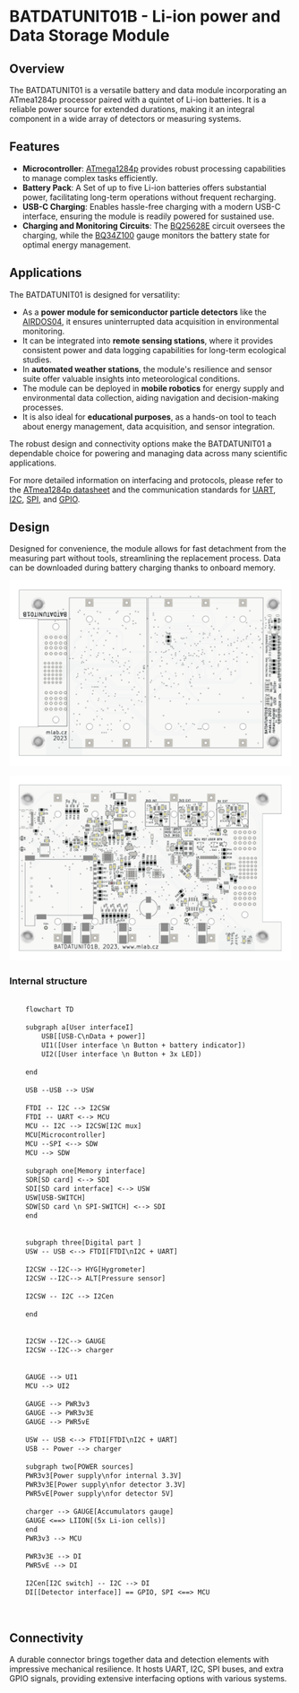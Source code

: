 # BATDATUNIT01B - Li-ion power and Data Storage Module

## Overview

The BATDATUNIT01 is a versatile battery and data module incorporating an ATmea1284p processor paired with a quintet of Li-ion batteries. It is a reliable power source for extended durations, making it an integral component in a wide array of detectors or measuring systems.

## Features

- **Microcontroller**: [ATmega1284p](https://www.microchip.com/wwwproducts/en/ATmega1284p) provides robust processing capabilities to manage complex tasks efficiently.
- **Battery Pack**: A Set of up to five Li-ion batteries offers substantial power, facilitating long-term operations without frequent recharging.
- **USB-C Charging**: Enables hassle-free charging with a modern USB-C interface, ensuring the module is readily powered for sustained use.
- **Charging and Monitoring Circuits**: The [BQ25628E](https://www.ti.com/product/BQ25628) circuit oversees the charging, while the [BQ34Z100](https://www.ti.com/product/BQ34Z100) gauge monitors the battery state for optimal energy management.

## Applications

The BATDATUNIT01 is designed for versatility:

- As a **power module for semiconductor particle detectors** like the [AIRDOS04](https://github.com/UniversalScientificTechnologies/AIRDOS04), it ensures uninterrupted data acquisition in environmental monitoring.
- It can be integrated into **remote sensing stations**, where it provides consistent power and data logging capabilities for long-term ecological studies.
- In **automated weather stations**, the module's resilience and sensor suite offer valuable insights into meteorological conditions.
- The module can be deployed in **mobile robotics** for energy supply and environmental data collection, aiding navigation and decision-making processes.
- It is also ideal for **educational purposes**, as a hands-on tool to teach about energy management, data acquisition, and sensor integration.

The robust design and connectivity options make the BATDATUNIT01 a dependable choice for powering and managing data across many scientific applications.

For more detailed information on interfacing and protocols, please refer to the [ATmea1284p datasheet](https://ww1.microchip.com/downloads/en/DeviceDoc/doc8059.pdf) and the communication standards for [UART](https://en.wikipedia.org/wiki/Universal_asynchronous_receiver-transmitter), [I2C](https://www.i2c-bus.org/), [SPI](https://en.wikipedia.org/wiki/Serial_Peripheral_Interface), and [GPIO](https://en.wikipedia.org/wiki/General-purpose_input/output).


## Design

Designed for convenience, the module allows for fast detachment from the measuring part without tools, streamlining the replacement process. Data can be downloaded during battery charging thanks to onboard memory.

![BATDATAUNIT01 top view](/doc/gen/img/BATDATUNIT01-top.svg)

![BATDATAUNIT01 bottom view](/doc/gen/img/BATDATUNIT01-bottom.svg)

### Internal structure

```mermaid

    flowchart TD

    subgraph a[User interfaceI]
        USB[[USB-C\nData + power]]
        UI1([User interface \n Button + battery indicator])
        UI2([User interface \n Button + 3x LED])
    
    end

    USB --USB --> USW

    FTDI -- I2C --> I2CSW
    FTDI -- UART <--> MCU
    MCU -- I2C --> I2CSW[I2C mux]
    MCU[Microcontroller]
    MCU --SPI <--> SDW
    MCU --> SDW

    subgraph one[Memory interface]
    SDR[SD card] <--> SDI
    SDI[SD card interface] <--> USW
    USW[USB-SWITCH]
    SDW[SD card \n SPI-SWITCH] <--> SDI
    end


    subgraph three[Digital part ]
    USW -- USB <--> FTDI[FTDI\nI2C + UART]

    I2CSW --I2C--> HYG[Hygrometer]
    I2CSW --I2C--> ALT[Pressure sensor]

    I2CSW -- I2C --> I2Cen

    end


    I2CSW --I2C--> GAUGE
    I2CSW --I2C--> charger


    GAUGE --> UI1
    MCU --> UI2

    GAUGE --> PWR3v3
    GAUGE --> PWR3v3E
    GAUGE --> PWR5vE
    
    USW -- USB <--> FTDI[FTDI\nI2C + UART]
    USB -- Power --> charger

    subgraph two[POWER sources]
    PWR3v3[Power supply\nfor internal 3.3V]
    PWR3v3E[Power supply\nfor detector 3.3V]
    PWR5vE[Power supply\nfor detector 5V]
    
    charger --> GAUGE[Accumulators gauge]
    GAUGE <==> LIION[(5x Li-ion cells)]
    end
    PWR3v3 --> MCU

    PWR3v3E --> DI
    PWR5vE --> DI

    I2Cen[I2C switch] -- I2C --> DI
    DI[[Detector interface]] == GPIO, SPI <==> MCU



```

## Connectivity

A durable connector brings together data and detection elements with impressive mechanical resilience. It hosts UART, I2C, SPI buses, and extra GPIO signals, providing extensive interfacing options with various systems.

